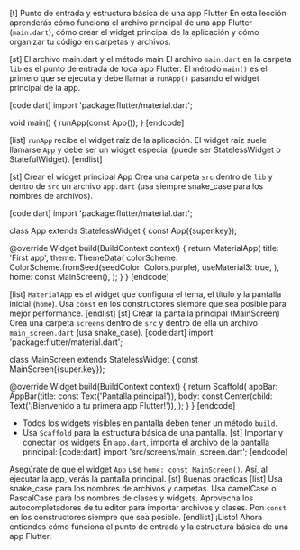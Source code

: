 [t] Punto de entrada y estructura básica de una app Flutter
En esta lección aprenderás cómo funciona el archivo principal de una app Flutter (`main.dart`), cómo crear el widget principal de la aplicación y cómo organizar tu código en carpetas y archivos.

[st] El archivo main.dart y el método main
El archivo `main.dart` en la carpeta `lib` es el punto de entrada de toda app Flutter. El método `main()` es el primero que se ejecuta y debe llamar a `runApp()` pasando el widget principal de la app.

[code:dart]
import 'package:flutter/material.dart';

void main() {
  runApp(const App());
}
[endcode]

[list]
`runApp` recibe el widget raíz de la aplicación.
El widget raíz suele llamarse `App` y debe ser un widget especial (puede ser StatelessWidget o StatefulWidget).
[endlist]

[st] Crear el widget principal App
Crea una carpeta `src` dentro de `lib` y dentro de `src` un archivo `app.dart` (usa siempre snake_case para los nombres de archivos).

[code:dart]
import 'package:flutter/material.dart';

class App extends StatelessWidget {
  const App({super.key});

  @override
  Widget build(BuildContext context) {
    return MaterialApp(
      title: 'First app',
      theme: ThemeData(
        colorScheme: ColorScheme.fromSeed(seedColor: Colors.purple),
        useMaterial3: true,
      ),
      home: const MainScreen(),
    );
  }
}
[endcode]

[list]
`MaterialApp` es el widget que configura el tema, el título y la pantalla inicial (`home`).
Usa `const` en los constructores siempre que sea posible para mejor performance.
[endlist]
[st] Crear la pantalla principal (MainScreen)
Crea una carpeta `screens` dentro de `src` y dentro de ella un archivo `main_screen.dart` (usa snake_case).
[code:dart]
import 'package:flutter/material.dart';

class MainScreen extends StatelessWidget {
  const MainScreen({super.key});

  @override
  Widget build(BuildContext context) {
    return Scaffold(
      appBar: AppBar(title: const Text('Pantalla principal')),
      body: const Center(child: Text('¡Bienvenido a tu primera app Flutter!')),
    );
  }
}
[endcode]

- Todos los widgets visibles en pantalla deben tener un método `build`.
- Usa `Scaffold` para la estructura básica de una pantalla.
[st] Importar y conectar los widgets
En `app.dart`, importa el archivo de la pantalla principal:
[code:dart]
import 'src/screens/main_screen.dart';
[endcode]

Asegúrate de que el widget `App` use `home: const MainScreen()`. Así, al ejecutar la app, verás la pantalla principal.
[st] Buenas prácticas
[list]
Usa snake_case para los nombres de archivos y carpetas.
Usa camelCase o PascalCase para los nombres de clases y widgets.
Aprovecha los autocompletadores de tu editor para importar archivos y clases.
Pon `const` en los constructores siempre que sea posible.
[endlist]
¡Listo! Ahora entiendes cómo funciona el punto de entrada y la estructura básica de una app Flutter. 
